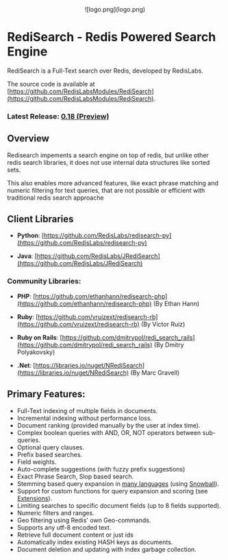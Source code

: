 <center>![logo.png](logo.png)</center>

# RediSearch - Redis Powered Search Engine

RediSearch is a Full-Text search over Redis, developed by RedisLabs. 

The source code is available at [https://github.com/RedisLabsModules/RediSearch](https://github.com/RedisLabsModules/RediSearch).

### Latest Release: [0.18 (Preview)](https://github.com/RedisLabsModules/RediSearch/releases/tag/v0.18)

## Overview

Redisearch impements a search engine on top of redis, but unlike other redis 
search libraries, it does not use internal data structures like sorted sets.

This also enables more advanced features, like exact phrase matching and numeric filtering for text queries, 
that are not possible or efficient with traditional redis search approache

## Client Libraries

* **Python**: [https://github.com/RedisLabs/redisearch-py](https://github.com/RedisLabs/redisearch-py)

* **Java**: [https://github.com/RedisLabs/JRediSearch](https://github.com/RedisLabs/JRediSearch)

### Community Libraries:

* **PHP**: [https://github.com/ethanhann/redisearch-php](https://github.com/ethanhann/redisearch-php) (By Ethan Hann)

* **Ruby**: [https://github.com/vruizext/redisearch-rb](https://github.com/vruizext/redisearch-rb) (By Victor Ruiz)

* **Ruby on Rails**: [https://github.com/dmitrypol/redi_search_rails](https://github.com/dmitrypol/redi_search_rails) (By Dmitry Polyakovsky)

* **.Net**: [https://libraries.io/nuget/NRediSearch](https://libraries.io/nuget/NRediSearch) (By Marc Gravell)

## Primary Features:

* Full-Text indexing of multiple fields in documents.
* Incremental indexing without performance loss.
* Document ranking (provided manually by the user at index time).
* Complex boolean queries with AND, OR, NOT operators between sub-queries.
* Optional query clauses.
* Prefix based searches.
* Field weights.
* Auto-complete suggestions (with fuzzy prefix suggestions)
* Exact Phrase Search, Slop based search.
* Stemming based query expansion in [many languages](/Stemming/) (using [Snowball](http://snowballstem.org/)).
* Support for custom functions for query expansion and scoring (see [Extensions](/Extensions)).
* Limiting searches to specific document fields (up to 8 fields supported).
* Numeric filters and ranges.
* Geo filtering using Redis' own Geo-commands. 
* Supports any utf-8 encoded text.
* Retrieve full document content or just ids
* Automatically index existing HASH keys as documents.
* Document deletion and updating with index garbage collection.


